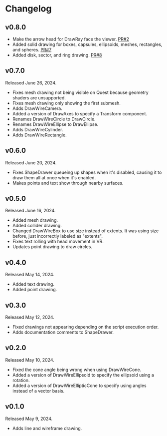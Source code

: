 # Changelog

## v0.8.0

- Make the arrow head for DrawRay face the viewer. [PR#2](https://github.com/Vavassor/ParaDraw/pull/2)
- Added solid drawing for boxes, capsules, ellipsoids, meshes, rectangles, and spheres. [PR#7](https://github.com/Vavassor/ParaDraw/pull/7)
- Added disk, sector, and ring drawing. [PR#8](https://github.com/Vavassor/ParaDraw/pull/8)

## v0.7.0

Released June 26, 2024.

- Fixes mesh drawing not being visible on Quest because geometry shaders are unsupported.
- Fixes mesh drawing only showing the first submesh.
- Adds DrawWireCamera.
- Added a version of DrawAxes to specify a Transform component.
- Renames DrawWireCircle to DrawCircle.
- Renames DrawWireEllipse to DrawEllipse.
- Adds DrawWireCylinder.
- Adds DrawWireRectangle.

## v0.6.0

Released June 20, 2024.

- Fixes ShapeDrawer queueing up shapes when it's disabled, causing it to draw them all at once when it's enabled.
- Makes points and text show through nearby surfaces.

## v0.5.0

Released June 16, 2024.

- Added mesh drawing.
- Added collider drawing.
- Changed DrawWireBox to use size instead of extents. It was using size before, just incorrectly labeled as "extents".
- Fixes text rolling with head movement in VR.
- Updates point drawing to draw circles.

## v0.4.0

Released May 14, 2024.

- Added text drawing.
- Added point drawing.

## v0.3.0

Released May 12, 2024.

- Fixed drawings not appearing depending on the script execution order.
- Adds documentation comments to ShapeDrawer.

## v0.2.0

Released May 10, 2024.

- Fixed the cone angle being wrong when using DrawWireCone.
- Added a version of DrawWireEllipsoid to specify the ellipsoid using a rotation.
- Added a version of DrawWireEllipticCone to specify using angles instead of a vector basis.

## v0.1.0

Released May 9, 2024.

- Adds line and wireframe drawing.
